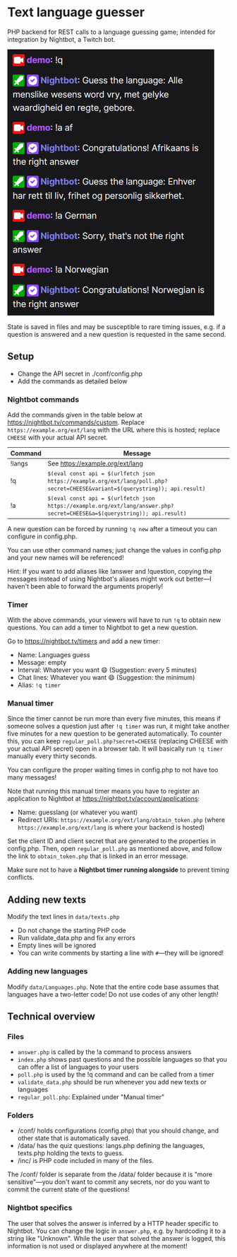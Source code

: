 # Text language guesser

PHP backend for REST calls to a language guessing game; intended for integration by Nightbot, a Twitch bot.

![Screenshot](screenshot.png)

State is saved in files and may be susceptible to rare timing issues, e.g. if a question is answered and a new
question is requested in the same second.

## Setup
- Change the API secret in ./conf/config.php
- Add the commands as detailed below

### Nightbot commands

Add the commands given in the table below at https://nightbot.tv/commands/custom.
Replace `https://example.org/ext/lang` with the URL where this is hosted; replace `CHEESE` with your actual API secret.

| Command | Message |
| ------- | ------- |
| !langs  | See https://example.org/ext/lang |
| !q      | `$(eval const api = $(urlfetch json https://example.org/ext/lang/poll.php?secret=CHEESE&variant=$(querystring)); api.result)` |
| !a      | `$(eval const api = $(urlfetch json https://example.org/ext/lang/answer.php?secret=CHEESE&a=$(querystring)); api.result)` |

A new question can be forced by running `!q new` after a timeout you can configure in config.php.

You can use other command names; just change the values in config.php and your new names will be referenced!

Hint: If you want to add aliases like !answer and !question, copying the messages instead of using Nightbot's aliases
might work out better—I haven't been able to forward the arguments properly!

### Timer

With the above commands, your viewers will have to run `!q` to obtain new questions. You can add a timer to Nightbot to get a new question.

Go to https://nightbot.tv/timers and add a new timer:
- Name: Languages guess
- Message: empty
- Interval: Whatever you want :smile: (Suggestion: every 5 minutes)
- Chat lines: Whatever you want :smile: (Suggestion: the minimum)
- Alias: `!q timer`

### Manual timer

Since the timer cannot be run more than every five minutes, this means if someone solves a question just after `!q timer` was run,
it might take another five minutes for a new question to be generated automatically. To counter this, you can keep `regular_poll.php?secret=CHEESE`
(replacing CHEESE with your actual API secret) open in a browser tab. It will basically run `!q timer` manually every thirty seconds.

You can configure the proper waiting times in config.php to not have too many messages!

Note that running this manual timer means you have to register an application to Nightbot at https://nightbot.tv/account/applications:
- Name: guesslang (or whatever you want)
- Redirect URIs: `https://example.org/ext/lang/obtain_token.php` (where `https://example.org/ext/lang` is where your backend is hosted)

Set the client ID and client secret that are generated to the properties in config.php. Then, open `regular_poll.php` as mentioned above,
and follow the link to `obtain_token.php` that is linked in an error message.

Make sure not to have a **Nightbot timer running alongside** to prevent timing conflicts.

## Adding new texts

Modify the text lines in `data/texts.php`
- Do not change the starting PHP code
- Run validate_data.php and fix any errors
- Empty lines will be ignored
- You can write comments by starting a line with `#`—they will be ignored!

### Adding new languages

Modify `data/Languages.php`. Note that the entire code base assumes that languages have a two-letter code! Do not use codes of any other length!

## Technical overview

### Files
- `answer.php` is called by the !a command to process answers
- `index.php` shows past questions and the possible languages so that you can offer a list of languages to your users
- `poll.php` is used by the !q command and can be called from a timer
- `validate_data.php` should be run whenever you add new texts or languages
- `regular_poll.php`: Explained under "Manual timer"

### Folders
- /conf/ holds configurations (config.php) that you should change, and other state that is automatically saved.
- /data/ has the quiz questions: langs.php defining the languages, texts.php holding the texts to guess.
- /inc/ is PHP code included in many of the files.

The /conf/ folder is separate from the /data/ folder because it is "more sensitive"—you don't want to commit any secrets, nor
do you want to commit the current state of the questions!

### Nightbot specifics
The user that solves the answer is inferred by a HTTP header specific to Nightbot. You can change the logic
in `answer.php`, e.g. by hardcoding it to a string like "Unknown". While the user that solved the answer is logged, this
information is not used or displayed anywhere at the moment!
